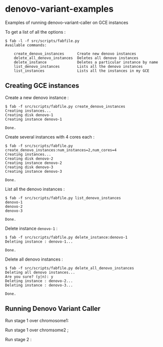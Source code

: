 denovo-variant-examples
=======================

Examples of running denovo-variant-caller on GCE instances

To get a list of all the options :
~~~
$ fab -l -f src/scripts/fabfile.py
Available commands:

    create_denovo_instances      Create new denovo instances
    delete_all_denovo_instances  Deletes all denovo instances
    delete_instance              Deletes a particular instance by name
    list_denovo_instances        Lists all the denovo instances
    list_instances               Lists all the instances in my GCE
~~~

Creating GCE instances
----------------------

Create a new denovo instance :
    
    $ fab -f src/scripts/fabfile.py create_denovo_instances
    Creating instances...
    Creating disk denovo-1
    Creating instance denovo-1

    Done.

Create several instances with 4 cores each :

    $ fab -f src/scripts/fabfile.py create_denovo_instances:num_instances=2,num_cores=4
    Creating instances...
    Creating disk denovo-2
    Creating instance denovo-2
    Creating disk denovo-3
    Creating instance denovo-3

    Done.

List all the denovo instances :

    $ fab -f src/scripts/fabfile.py list_denovo_instances
    denovo-1
    denovo-2
    denovo-3

    Done.

Delete instance `denovo-1` : 
   
    $ fab -f src/scripts/fabfile.py delete_instance:denovo-1
    Deleting instance : denovo-1...

    Done.

Delete all denovo instances :

    $ fab -f src/scripts/fabfile.py delete_all_denovo_instances
    Deleting all denovo instances...
    Are you sure? (y|n): y
    Deleting instance : denovo-2...
    Deleting instance : denovo-3...

    Done.

Running Denovo Variant Caller
-----------------------------

Run stage 1 over chromosome1:

Run stage 1 over chromsome2 ; 

Run stage 2 : 





